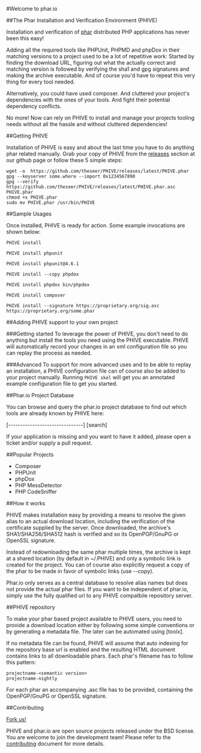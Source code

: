#Welcome to phar.io

##The Phar Installation and Verification Environment (PHIVE) 

Installation and verification of [phar](https://php.net/phar) distributed PHP applications has never been this easy!

Adding all the required tools like PHPUnit, PHPMD and phpDox in their matching versions to a project used to be a lot of
repetitive work: Started by finding the download URL, figuring out what the actually correct and matching version is
followed by verifying the sha1 and gpg signatures and making the archive executable. And of course you'd have to repeat
this very thing for every tool needed.
 
Alternatively, you could have used composer. And cluttered your project's dependencies with the ones of your
tools. And fight their potential dependency conflicts. 

No more! Now can rely on PHIVE to install and manage your projects tooling needs without all the hassle and without
cluttered dependencies!

##Getting PHIVE

Installation of PHIVE is easy and about the last time you have to do anything phar related manually.
Grab your copy of PHIVE from the [releases](https://github.com/theseer/PHIVE/releases) section at our github page or
follow these 5 simple steps:

    wget -o  https://github.com/theseer/PHIVE/releases/latest/PHIVE.phar
    gpg --keyserver some.where --import 0x1234567890
    gpg --verify https://github.com/theseer/PHIVE/releases/latest/PHIVE.phar.asc PHIVE.phar
    chmod +x PHIVE.phar
    sudo mv PHIVE.phar /usr/bin/PHIVE

##Sample Usages

Once installed, PHIVE is ready for action. Some example invocations are shown below:

    PHIVE install

    PHIVE install phpunit

    PHIVE install phpunit@4.6.1

    PHIVE install --copy phpdox     

    PHIVE install phpdox bin/phpdox
         
    PHIVE install composer
    
    PHIVE install --signature https://proprietary.org/sig.asc https://proprietary.org/some.phar 


##Adding PHIVE support to your own project

###Getting started
To leverage the power of PHIVE, you don't need to do anything but install the tools you need using the PHIVE executable.
PHIVE will automatically record your changes in an xml configuration file so you can replay the process as needed. 

###Advanced
To support for more advanced uses and to be able to replay an installation, a PHIVE configuration file can of course
also be added to your project manually. Running ```PHIVE skel``` will get you an annotated example configuration file to
get you started.


##Phar.io Project Database

You can browse and query the phar.io project database to find out which tools are already known by PHIVE here:
   
[-------------------------------] [search]

If your application is missing and you want to have it added, please open a ticket and/or supply a pull request.

##Popular Projects

* Composer
* PHPUnit
* phpDox
* PHP MessDetector
* PHP CodeSniffer
 
##How it works

PHIVE makes installation easy by providing a means to resolve the given alias to an actual download location, including
the verification of the certificate supplied by the server. Once downloaded, the archive's SHA1/SHA256/SHA512 hash is
verified and so its OpenPGP/GnuPG or OpenSSL signature.

Instead of redownloading the same phar multiple times, the archive is kept at a shared location (by default in ~/.PHIVE)
and only a symbolic link is created for the project. You can of course also explicitly request a copy of the phar to
be made in favor of symbolic links (use --copy).

Phar.io only serves as a central database to resolve alias names but does not provide the actual phar files. If you
want to be independent of phar.io, simply use the fully qualified url to any PHIVE compatbile repository server.

##PHIVE repository

To make your phar based project available to PHIVE users, you need to provide a download location either by following
some simple conventions or by generating a metadata file. The later can be automated using [toolx].

If no metadata file can be found, PHIVE will assume that auto indexing for the repository base url is enabled and
the resulting HTML document contains links to all downloadable phars. Each phar's filename has to follow this pattern:
 
    projectname-<semantic version>
    projectname-nightly
    
For each phar an accompanying .asc file has to be provided, containing the OpenPGP/GnuPG or OpenSSL signature.


##Contributing

[Fork us!](https://github.com/theseer/...)

PHIVE and phar.io are open source projects released under the BSD license. You are welcome to join the development
team! Please refer to the [contributing](https://github.com/theseer/...) document for more details. 

